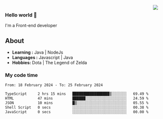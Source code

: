 <img align='right' src="https://github-readme-stats.vercel.app/api?username=jumodada&show_icons=true&theme=vue">

### Hello world 👋

I'm a Front-end developer 
    
## About
-  **Learning :** Java | NodeJs
-  **Languages :** Javascript | Java
-  **Hobbies:** Dota | The Legend of Zelda

### My code time

<!--START_SECTION:waka-->

```txt
From: 18 February 2024 - To: 25 February 2024

TypeScript     2 hrs 15 mins   █████████████████▒░░░░░░░   69.49 %
HTML           47 mins         ██████░░░░░░░░░░░░░░░░░░░   24.59 %
JSON           10 mins         █▒░░░░░░░░░░░░░░░░░░░░░░░   05.55 %
Shell Script   0 secs          ░░░░░░░░░░░░░░░░░░░░░░░░░   00.38 %
JavaScript     0 secs          ░░░░░░░░░░░░░░░░░░░░░░░░░   00.00 %
```

<!--END_SECTION:waka-->
